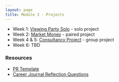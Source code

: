 ```yaml
---
layout: page
title: Module 3 - Projects
---
```


* Week 1: [Viewing Party Solo](./viewing_party_solo) - solo project
* Week 2: [Market Money](./market_money) - paired project
* Week 4 & 5: [Consultancy Project](./consultancy) - group project
* Week 6: TBD<!-- * [Sweater Weather](./sweater_weather) - solo project -->


### Resources
- [PR Template](./pr_template)
- [Career Journal Reflection Questions](./career_journal)
